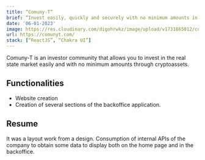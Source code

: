 ```yaml
---
title: “Comuny-T”
brief: “Invest easily, quickly and securely with no minimum amounts in real state.”
date: '06-01-2023'
image: https://res.cloudinary.com/digohrwkz/image/upload/v1731865012/comunyt-preview_wznyim.png
url: https://comunyt.com/
stack: [“ReactJS”, “Chakra UI”]
---
```


Comuny-T is an investor community that allows you to invest in the real state market easily and with no minimum amounts through cryptoassets.

## Functionalities

- Website creation
- Creation of several sections of the backoffice application.

## Resume

It was a layout work from a design. Consumption of internal APIs of the company to obtain some data to display both on the home page and in the backoffice.
